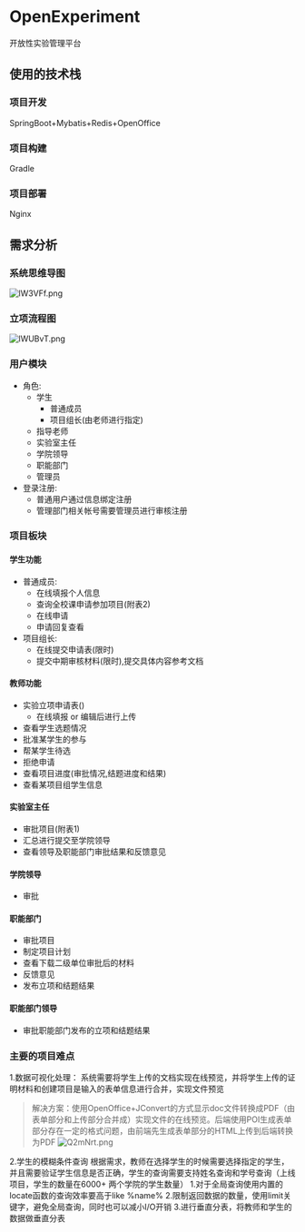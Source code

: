 # OpenExperiment
开放性实验管理平台
## 使用的技术栈
### 项目开发
SpringBoot+Mybatis+Redis+OpenOffice
### 项目构建
Gradle
### 项目部署
Nginx
## 需求分析
### 系统思维导图
![lW3VFf.png](https://s2.ax1x.com/2020/01/09/lW3VFf.png)

### 立项流程图
![lWUBvT.png](https://s2.ax1x.com/2020/01/09/lWUBvT.png)

### 用户模块
* 角色:
    * 学生
        * 普通成员
        * 项目组长(由老师进行指定)
    * 指导老师
    * 实验室主任
    * 学院领导
    * 职能部门
    * 管理员
* 登录注册:
    * 普通用户通过信息绑定注册
    * 管理部门相关帐号需要管理员进行审核注册
    
### 项目板块
#### 学生功能
* 普通成员:
    * 在线填报个人信息
    * 查询全校课申请参加项目(附表2)
    * 在线申请
    * 申请回复查看
* 项目组长:
    * 在线提交申请表(限时)
    * 提交中期审核材料(限时),提交具体内容参考文档
#### 教师功能
* 实验立项申请表()
    * 在线填报 or 编辑后进行上传
* 查看学生选题情况
* 批准某学生的参与
* 帮某学生待选
* 拒绝申请
* 查看项目进度(审批情况,结题进度和结果)
* 查看某项目组学生信息
#### 实验室主任
* 审批项目(附表1)
* 汇总进行提交至学院领导
* 查看领导及职能部门审批结果和反馈意见
#### 学院领导
* 审批
#### 职能部门
* 审批项目
* 制定项目计划
* 查看下载二级单位审批后的材料
* 反馈意见
* 发布立项和结题结果
#### 职能部门领导
* 审批职能部门发布的立项和结题结果


### 主要的项目难点
1.数据可视化处理：
   系统需要将学生上传的文档实现在线预览，并将学生上传的证明材料和创建项目是输入的表单信息进行合并，实现文件预览
  >解决方案：使用OpenOffice+JConvert的方式显示doc文件转换成PDF（由表单部分和上传部分合并成）实现文件的在线预览。后端使用POI生成表单部分存在一定的格式问题，由前端先生成表单部分的HTML上传到后端转换为PDF
  ![Q2mNrt.png](https://s2.ax1x.com/2019/12/13/Q2mNrt.png)
  
2.学生的模糊条件查询
根据需求，教师在选择学生的时候需要选择指定的学生，并且需要验证学生信息是否正确，学生的查询需要支持姓名查询和学号查询（上线项目，学生的数量在6000+  两个学院的学生数量）
   1.对于全局查询使用内置的locate函数的查询效率要高于like %name%
   2.限制返回数据的数量，使用limit关键字，避免全局查询，同时也可以减小I/O开销
   3.进行垂直分表，将教师和学生的数据做垂直分表
